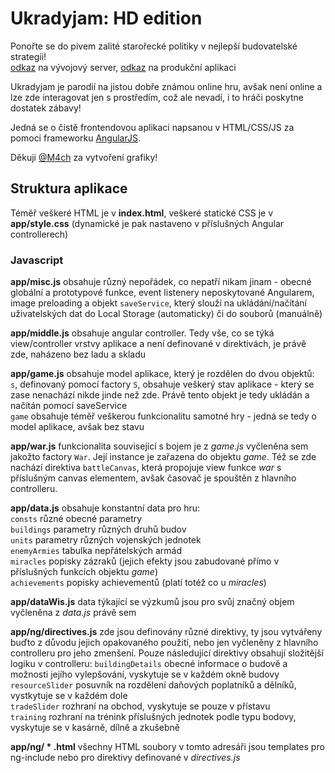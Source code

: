 # Ukradyjam: HD edition
Ponořte se do pivem zalité starořecké politiky v nejlepší budovatelské strategii!  
[odkaz](https://ukradyjam.netlify.com) na vývojový server, [odkaz](http://jira.zby.cz/content/UkradyjamHD/) na produkční aplikaci

Ukradyjam je parodií na jistou dobře známou online hru, avšak není online a lze zde interagovat jen s prostředím, což ale nevadí, i to hráči poskytne dostatek zábavy!

Jedná se o čistě frontendovou aplikaci napsanou v HTML/CSS/JS za pomoci frameworku [AngularJS](https://angularjs.org/).

Děkuji [@M4ch](https://github.com/M4ch) za vytvoření grafiky!

## Struktura aplikace

Téměř veškeré HTML je v **index.html**, veškeré statické CSS je v **app/style.css** (dynamické je pak nastaveno v příslušných Angular controllerech)

### Javascript

**app/misc.js** obsahuje různý nepořádek, co nepatří nikam jinam - obecné globální a prototypové funkce, event listenery neposkytované Angularem,
image preloading a objekt `saveService`, který slouží na ukládání/načítání uživatelských dat do Local Storage (automaticky) či do souborů (manuálně)

**app/middle.js** obsahuje angular controller. Tedy vše, co se týká view/controller vrstvy aplikace a není definované v direktivách, je právě zde, naházeno bez ladu a skladu

**app/game.js** obsahuje model aplikace, který je rozdělen do dvou objektů:  
`s`, definovaný pomocí factory `S`, obsahuje veškerý stav aplikace - který se zase nenachází nikde jinde než zde. Právě tento objekt je tedy ukládán a načítán pomocí saveService  
`game` obsahuje téměř veškerou funkcionalitu samotné hry - jedná se tedy o model aplikace, avšak bez stavu

**app/war.js** funkcionalita související s bojem je z *game.js* vyčleněna sem jakožto factory `War`. Její instance je zařazena do objektu *game*.
Též se zde nachází direktiva `battleCanvas`, která propojuje view funkce *war* s příslušným canvas elementem, avšak časovač je spouštěn z hlavního controlleru.

**app/data.js** obsahuje konstantní data pro hru:  
`consts` různé obecné parametry  
`buildings` parametry různých druhů budov  
`units` parametry různých vojenských jednotek  
`enemyArmies` tabulka nepřátelských armád  
`miracles` popisky zázraků (jejich efekty jsou zabudované přímo v příslušných funkcích objektu *game*)  
`achievements` popisky achievementů (platí totéž co u *miracles*)

**app/dataWis.js** data týkající se výzkumů jsou pro svůj značný objem vyčleněna z *data.js* právě sem

**app/ng/directives.js** zde jsou definovány různé direktivy, ty jsou vytvářeny buďto z důvodu jejich opakovaného použití, nebo jen vyčleněny z hlavního controlleru pro jeho zmenšení.
Pouze následující direktivy obsahují složitější logiku v controlleru:
`buildingDetails` obecné informace o budově a možnosti jejího vylepšování, vyskytuje se v každém okně budovy  
`resourceSlider` posuvník na rozdělení daňových poplatníků a dělníků, vystkytuje se v každém dole  
`tradeSlider` rozhraní na obchod, vyskytuje se pouze v přístavu  
`training` rozhraní na trénink příslušných jednotek podle typu bodovy, vyskytuje se v kasárně, dílně a zkušebně

**app/ng/ \* .html** všechny HTML soubory v tomto adresáři jsou templates pro ng-include nebo pro direktivy definované v *directives.js*
